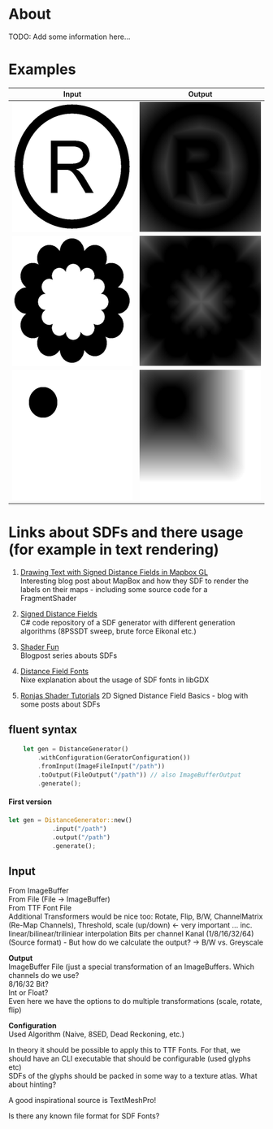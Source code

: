 # About

TODO: Add some information here...

# Examples

| Input | Output |  
| --- | --- |
| <img alt="input image 1" src="assets/SDF_Test_Texture_RGBA.png" width="256" height="256" /> | <img alt="output image 1" src="output/my_first_test.png" width="256" height="256" /> |
| <img alt="input image 2" src="assets/SDF_Test_Texture_2.png" width="256" height="256" /> | <img alt="output image 2" src="output/my_second_test.png" width="256" height="256" /> |
| <img alt="input image 3" src="assets/SDF_Test_RGBA.png" width="256" height="256" /> | <img alt="output image 3" src="output/my_third_test.png" width="256" height="256" /> |


# Links about SDFs and there usage (for example in text rendering) 

1) [Drawing Text with Signed Distance Fields in Mapbox GL](https://blog.mapbox.com/drawing-text-with-signed-distance-fields-in-mapbox-gl-b0933af6f817)  
Interesting blog post about MapBox and how they SDF to render the labels on their maps - 
including some source code for a FragmentShader

1) [Signed Distance Fields](https://github.com/chriscummings100/signeddistancefields/blob/master/Assets/SignedDistanceFields/SignedDistanceFieldGenerator.cs)  
C# code repository of a SDF generator with different generation algorithms 
(8PSSDT sweep, brute force Eikonal etc.)

1) [Shader Fun](https://shaderfun.com/)  
Blogpost series abouts SDFs

1) [Distance Field Fonts](https://github.com/libgdx/libgdx/wiki/Distance-field-fonts)  
Nixe explanation about the usage of SDF fonts in libGDX  

1) [Ronjas Shader Tutorials](https://www.ronja-tutorials.com/2018/11/10/2d-sdf-basics.html)
2D Signed Distance Field Basics - blog with some posts about SDFs

## fluent syntax

```rust
    let gen = DistanceGenerator()
        .withConfiguration(GeratorConfiguration())
        .fromInput(ImageFileInput("/path"))
        .toOutput(FileOutput("/path")) // also ImageBufferOutput
        .generate();
```

#### First version
```rust
let gen = DistanceGenerator::new()
            .input("/path")
            .output("/path")
            .generate();
```

## Input
From ImageBuffer  
From File (File -> ImageBuffer)  
From TTF Font File  
Additional Transformers would be nice too:
Rotate, Flip, B/W, ChannelMatrix (Re-Map Channels), Threshold,
scale (up/down) <- very important ... inc. linear/bilinear/triliniear interpolation
Bits per channel Kanal (1/8/16/32/64) (Source format) - 
But how do we calculate the output? ->  B/W vs. Greyscale

**Output**  
ImageBuffer
File (just a special transformation of an ImageBuffers. Which channels do we use?   
8/16/32 Bit?  
Int or Float?  
Even here we have the options to do multiple transformations (scale, rotate, flip)  


**Configuration**  
Used Algorithm (Naive, 8SED, Dead Reckoning, etc.)

In theory it should be possible to apply this to TTF Fonts. For that, we should have an CLI executable
that should be configurable (used glyphs etc)  
SDFs of the glyphs should be packed in some way to a texture atlas. What about hinting?

A good inspirational source is TextMeshPro!

Is there any known file format for SDF Fonts?